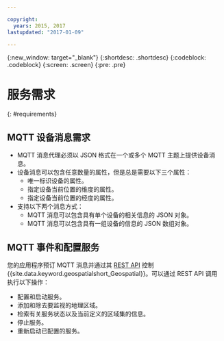 ```yaml
---

copyright:
  years: 2015, 2017
lastupdated: "2017-01-09"

---
```


<!-- Attribute definitions --> 
{:new_window: target="_blank"}
{:shortdesc: .shortdesc}
{:codeblock: .codeblock}
{:screen: .screen}
{:pre: .pre}

# 服务需求
{: #requirements}


## MQTT 设备消息需求

* MQTT 消息代理必须以 JSON 格式在一个或多个 MQTT 主题上提供设备消息。
* 设备消息可以包含任意数量的属性，但是总是需要以下三个属性：
	* 唯一标识设备的属性。
	* 指定设备当前位置的维度的属性。
	* 指定设备当前位置的经度的属性。
* 支持以下两个消息方式：
	* MQTT 消息可以包含具有单个设备的相关信息的 JSON 对象。
	* MQTT 消息可以包含具有一组设备的信息的 JSON 数组对象。

## MQTT 事件和配置服务

您的应用程序预订 MQTT 消息并通过其 [REST API](https://console.ng.bluemix.net/apidocs/246) 控制 {{site.data.keyword.geospatialshort_Geospatial}}。可以通过 REST API 调用执行以下操作：

* 配置和启动服务。
* 添加和除去要监视的地理区域。
* 检索有关服务状态以及当前定义的区域集的信息。
* 停止服务。
* 重新启动已配置的服务。

